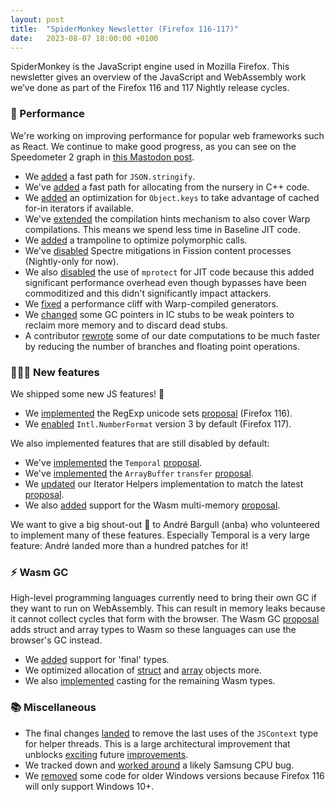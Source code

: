 ```yaml
---
layout: post
title:  "SpiderMonkey Newsletter (Firefox 116-117)"
date:   2023-08-07 18:00:00 +0100
---
```

SpiderMonkey is the JavaScript engine used in Mozilla Firefox. This newsletter gives an overview of the JavaScript and WebAssembly work we’ve done as part of the Firefox 116 and 117 Nightly release cycles.

### 🚀 Performance

We're working on improving performance for popular web frameworks such as React. We continue to make good progress, as you can see on the Speedometer 2 graph in [this Mastodon post](https://mozilla.social/@stevetex/110696689018983577).

* We [added](https://bugzilla.mozilla.org/show_bug.cgi?id=1837410) a fast path for `JSON.stringify`.
* We've [added](https://bugzilla.mozilla.org/show_bug.cgi?id=1838629) a fast path for allocating from the nursery in C++ code.
* We [added](https://bugzilla.mozilla.org/show_bug.cgi?id=1839437) an optimization for `Object.keys` to take advantage of cached for-in iterators if available.
* We've [extended](https://bugzilla.mozilla.org/show_bug.cgi?id=1837192) the compilation hints mechanism to also cover Warp compilations. This means we spend less time in Baseline JIT code.
* We [added](https://bugzilla.mozilla.org/show_bug.cgi?id=1829411) a trampoline to optimize polymorphic calls.
* We've [disabled](https://bugzilla.mozilla.org/show_bug.cgi?id=1837602) Spectre mitigations in Fission content processes (Nightly-only for now).
* We also [disabled](https://bugzilla.mozilla.org/show_bug.cgi?id=1835876) the use of `mprotect` for JIT code because this added significant performance overhead even though bypasses have been commoditized and this didn't significantly impact attackers.
* We [fixed](https://bugzilla.mozilla.org/show_bug.cgi?id=1839078) a performance cliff with Warp-compiled generators.
* We [changed](https://bugzilla.mozilla.org/show_bug.cgi?id=1837620) some GC pointers in IC stubs to be weak pointers to reclaim more memory and to discard dead stubs.
* A contributor [rewrote](https://bugzilla.mozilla.org/show_bug.cgi?id=1828326) some of our date computations to be much faster by reducing the number of branches and floating point operations.

### 👷🏽‍♀️ New features

We shipped some new JS features! 🎉

* We [implemented](https://bugzilla.mozilla.org/show_bug.cgi?id=1826574) the RegExp unicode sets [proposal](https://github.com/tc39/proposal-regexp-v-flag) (Firefox 116).
* We [enabled](https://bugzilla.mozilla.org/show_bug.cgi?id=1795756) `Intl.NumberFormat` version 3 by default (Firefox 117).

We also implemented features that are still disabled by default:

* We've [implemented](https://bugzilla.mozilla.org/show_bug.cgi?id=1519167) the `Temporal` [proposal](https://tc39.es/proposal-temporal/docs/).
* We've [implemented](https://bugzilla.mozilla.org/show_bug.cgi?id=1841113) the `ArrayBuffer` `transfer` [proposal](https://github.com/tc39/proposal-arraybuffer-transfer).
* We [updated](https://bugzilla.mozilla.org/show_bug.cgi?id=1840644) our Iterator Helpers implementation to match the latest [proposal](https://github.com/tc39/proposal-iterator-helpers).
* We also [added](https://bugzilla.mozilla.org/show_bug.cgi?id=1782585) support for the Wasm multi-memory [proposal](https://github.com/WebAssembly/multi-memory).

We want to give a big shout-out 📣 to André Bargull (anba) who volunteered to implement many of these features. Especially Temporal is a very large feature: André landed more than a hundred patches for it!


### ⚡ Wasm GC

High-level programming languages currently need to bring their own GC if they want to run on WebAssembly. This can result in memory leaks because it cannot collect cycles that form with the browser. The Wasm GC [proposal](https://github.com/WebAssembly/gc/blob/main/proposals/gc/Overview.md) adds struct and array types to Wasm so these languages can use the browser's GC instead.

* We [added](https://bugzilla.mozilla.org/show_bug.cgi?id=1825088) support for 'final' types.
* We optimized allocation of [struct](https://bugzilla.mozilla.org/show_bug.cgi?id=1839598) and [array](https://bugzilla.mozilla.org/show_bug.cgi?id=1841266) objects more.
* We also [implemented](https://bugzilla.mozilla.org/show_bug.cgi?id=1831920) casting for the remaining Wasm types.


### 📚 Miscellaneous

* The final changes [landed](https://bugzilla.mozilla.org/show_bug.cgi?id=1759123) to remove the last uses of the `JSContext` type for helper threads. This is a large architectural improvement that unblocks [exciting](https://bugzilla.mozilla.org/show_bug.cgi?id=1773339) future [improvements](https://bugzilla.mozilla.org/show_bug.cgi?id=1845074).
* We tracked down and [worked around](https://bugzilla.mozilla.org/show_bug.cgi?id=1833315) a likely Samsung CPU bug.
* We [removed](https://bugzilla.mozilla.org/show_bug.cgi?id=1843842) some code for older Windows versions because Firefox 116 will only support Windows 10+.
